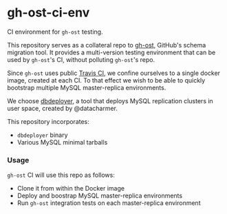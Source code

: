 # gh-ost-ci-env

CI environment for `gh-ost` testing.

This repository serves as a collateral repo to [gh-ost](https://github.com/github/gh-ost), GitHub's schema migration tool. It provides a multi-version testing environment that can be used by `gh-ost`'s CI, without polluting `gh-ost`'s repo.

Since `gh-ost` uses public [Travis CI](https://travis-ci.org/), we confine ourselves to a single docker image, created at each CI. To that effect we wish to be able to quickly bootstrap multiple MySQL master-replica environments.

We choose [dbdeployer](https://github.com/datacharmer/dbdeployer), a tool that deploys MySQL replication clusters in user space, created by @datacharmer.

This repository incorporates:

- `dbdeployer` binary
- Various MySQL minimal tarballs

### Usage

`gh-ost` CI will use this repo as follows:

- Clone it from within the Docker image
- Deploy and boostrap MySQL master-replica environments
- Run `gh-ost` integration tests on each master-replica environment
